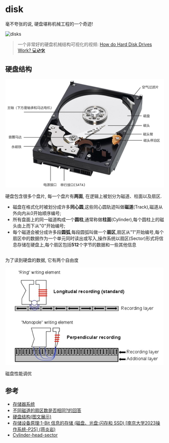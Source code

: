 
# disk

毫不夸张的说, 硬盘堪称机械工程的一个奇迹!

![disks](https://raw.githubusercontent.com/learner-lu/picbed/master/disks.gif)

> 一个非常好的硬盘机械结构可视化的视频: [How do Hard Disk Drives Work?  💻💿🛠](https://www.youtube.com/watch?v=wtdnatmVdIg)

## 硬盘结构

![20240415171941](https://raw.githubusercontent.com/learner-lu/picbed/master/20240415171941.png)

硬盘包含很多个盘片, 每一个盘片有**两面**, 在逻辑上被划分为磁道、柱面以及扇区.

- 磁盘在格式化时被划分成许多**同心圆**,这些同心圆轨迹叫做**磁道**(Track),磁道从外向内从0开始顺序编号;
- 所有盘面上的同一磁道构成一个**圆柱**,通常称做**柱面**(Cylinder),每个圆柱上的磁头由上而下从"0"开始编号;
- 每个磁道会被分成许多段**圆弧**,每段圆弧叫做一个**扇区**,扇区从"1"开始编号,每个扇区中的数据作为一个单元同时读出或写入,操作系统以扇区(Sector)形式将信息存储在硬盘上,每个扇区包括**512**个字节的数据和一些其他信息

## 

为了读到硬盘的数据, 它有两个自由度

![20240327202619](https://raw.githubusercontent.com/learner-lu/picbed/master/20240327202619.png)

磁盘性能调优

## 参考

- [存储器系统](https://zhuanlan.zhihu.com/p/105388861)
- [不同磁道的扇区数是否相同?的回答](https://www.zhihu.com/question/20537787/answer/77591552)
- [硬盘结构(图文展示)](https://www.cnblogs.com/cyx-b/p/14095057.html)
- [存储设备原理:1-Bit 信息的存储 (磁盘、光盘;闪存和 SSD) [南京大学2023操作系统-P25] (蒋炎岩)](https://www.bilibili.com/video/BV1Bh4y1x7tv/)
- [Cylinder-head-sector](https://en.wikipedia.org/wiki/Cylinder-head-sector)